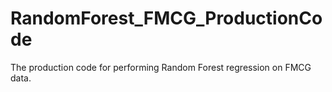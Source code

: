 # RandomForest_FMCG_ProductionCode
The production code for performing Random Forest regression on FMCG data.
